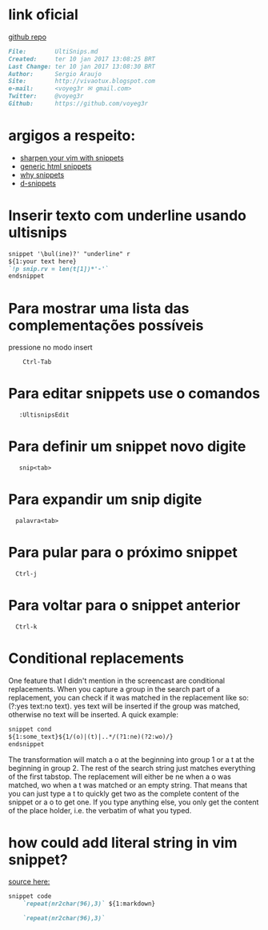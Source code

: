 # link oficial
[github repo](https://github.com/SirVer/ultisnips)

``` markdown
File:		 UltiSnips.md
Created:	 ter 10 jan 2017 13:08:25 BRT
Last Change: ter 10 jan 2017 13:08:30 BRT
Author:		 Sergio Araujo
Site:		 http://vivaotux.blogspot.com
e-mail:      <voyeg3r ✉ gmail.com>
Twitter:	 @voyeg3r
Github:      https://github.com/voyeg3r
```

# argigos a respeito:
* [sharpen your vim with snippets](https://brigade.engineering/sharpen-your-vim-with-snippets-767b693886db#.qq0y0kthk)
* [generic html snippets](https://medium.com/@shxfee/generic-html-snippets-with-vim-and-ultisnips-8cc369390cb9#.rheutidju)
* [why snippets](http://fueledbylemons.com/blog/2011/07/27/why-ultisnips/)
* [d-snippets](https://github.com/kiith-sa/DSnips)

# Inserir texto com underline usando ultisnips

``` markdown
snippet '\bul(ine)?' "underline" r
${1:your text here}
`!p snip.rv = len(t[1])*'-'`
endsnippet
```

#  Para mostrar uma lista das complementações possíveis

pressione no modo insert

		Ctrl-Tab

# Para editar snippets use o comandos

       :UltisnipsEdit

# Para definir um snippet novo digite

       snip<tab>

# Para expandir um snip digite

      palavra<tab>

# Para pular para o próximo snippet

      Ctrl-j

# Para voltar para o snippet anterior

      Ctrl-k

# Conditional replacements

One feature that I didn't mention in the screencast are conditional
replacements. When you capture a group in the search part of a
replacement, you can check if it was matched in the replacement like
so: (?<number>:yes text:no text). yes text will be inserted if the
group was matched, otherwise no text will be inserted. A quick
example:

``` markdown
snippet cond
${1:some_text}${1/(o)|(t)|..*/(?1:ne)(?2:wo)/}
endsnippet
```

The transformation will match a o at the beginning into group 1 or a t
at the beginning in group 2. The rest of the search string just
matches everything of the first tabstop. The replacement will either
be ne when a o was matched, wo when a t was matched or an empty
string. That means that you can just type a t to quickly get two as
the complete content of the snippet or a o to get one. If you type
anything else, you only get the content of the place holder, i.e. the
verbatim of what you typed.

#  how could add literal string in vim snippet?
[source here:](http://stackoverflow.com/q/15017031/)

``` markdown
snippet code
    `repeat(nr2char(96),3)` ${1:markdown}

    `repeat(nr2char(96),3)`
```


